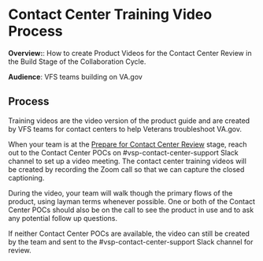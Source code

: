# Contact Center Training Video Process

**Overview:**: How to create Product Videos for the Contact Center Review in the Build Stage of the Collaboration Cycle.

**Audience**: VFS teams building on VA.gov

## Process

Training videos are the video version of the product guide and are created by VFS teams for contact centers to help Veterans troubleshoot VA.gov.  

When your team is at the [Prepare for Contact Center Review](https://github.com/department-of-veterans-affairs/va.gov-team/blob/master/platform/contact-center/request-contact-center-review.md#prepare-for-contact-center-review) stage, reach out to the Contact Center POCs on #vsp-contact-center-support Slack channel to set up a video meeting. The contact center training videos will be created by recording the Zoom call so that we can capture the closed captioning.  

During the video, your team will walk though the primary flows of the product, using layman terms whenever possible. 
One or both of the Contact Center POCs should also be on the call to see the product in use and to ask any potential follow up questions.

If neither Contact Center POCs are available, the video can still be created by the team and sent to the #vsp-contact-center-support Slack channel for review.

